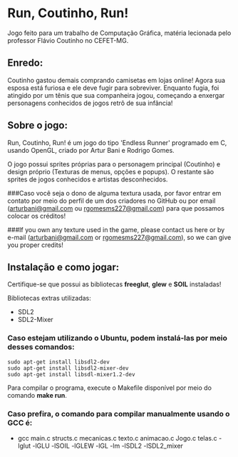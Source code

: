 # Run, Coutinho, Run! 

Jogo feito para um trabalho de Computação Gráfica, matéria lecionada pelo professor Flávio Coutinho no CEFET-MG.

## Enredo:

Coutinho gastou demais comprando camisetas em lojas online! Agora sua esposa está furiosa e ele deve fugir para sobreviver. Enquanto fugia, foi atingido por um tênis que sua companheira jogou, começando a enxergar personagens conhecidos de jogos retrô de sua infância! 

## Sobre o jogo:
Run, Coutinho, Run! é um jogo do tipo 'Endless Runner' programado em C, usando OpenGL, criado por Artur Bani e Rodrigo Gomes.

O jogo possui sprites próprias para o personagem principal (Coutinho) e design próprio (Texturas de menus, opções e popups). O restante são sprites de jogos conhecidos e artistas desconhecidos.

###Caso você seja o dono de alguma textura usada, por favor entrar em contato por meio do perfil de um dos criadores no GitHub ou por email (arturbani@gmail.com ou rgomesms227@gmail.com) para que possamos colocar os créditos!

###If you own any texture used in the game, please contact us here or by e-mail (arturbani@gmail.com or rgomesms227@gmail.com), so we can give you proper credits!

## Instalação e como jogar:
Certifique-se que possui as bibliotecas **freeglut**, **glew** e **SOIL** instaladas! 

Bibliotecas extras utilizadas:
 - SDL2
 - SDL2-Mixer

### Caso estejam utilizando o Ubuntu, podem instalá-las por meio desses comandos:
    sudo apt-get install libsdl2-dev
    sudo apt-get install libsdl2-mixer-dev
    sudo apt-get install libsdl-mixer1.2-dev

Para compilar o programa, execute o Makefile disponível por meio do comando **make run**.
### Caso prefira, o comando para compilar manualmente usando o GCC é:
 - gcc main.c structs.c mecanicas.c texto.c animacao.c Jogo.c telas.c -lglut -lGLU -lSOIL -lGLEW -lGL -lm -lSDL2 -lSDL2_mixer


